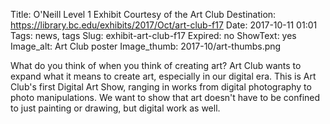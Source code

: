 Title: O'Neill Level 1 Exhibit Courtesy of the Art Club
Destination: https://library.bc.edu/exhibits/2017/Oct/art-club-f17
Date: 2017-10-11 01:01 
Tags: news, tags 
Slug: exhibit-art-club-f17 
Expired: no
ShowText: yes
Image_alt: Art Club poster
Image_thumb: 2017-10/art-thumbs.png

What do you think of when you think of creating art? 
Art Club wants to expand what it means to create art, especially in our digital era.
This is Art Club's first Digital Art Show, ranging in works from digital photography to photo manipulations. We want to show that art doesn't have to be confined to just painting or drawing, but digital work as well. 